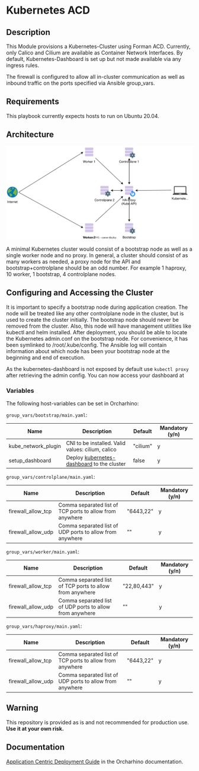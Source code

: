 # Kubernetes ACD

## Description

This Module provisions a Kubernetes-Cluster using Forman ACD.
Currently, only Calico and Cilium are available as Container Network Interfaces.
By default, Kubernetes-Dashboard is set up but not made available via any ingress rules.

The firewall is configured to allow all in-cluster communication as well as inbound traffic on the ports specified via Ansible group_vars.

## Requirements

This playbook currently expects hosts to run on Ubuntu 20.04.

## Architecture
![](./architecture.svg)

A minimal Kubernetes cluster would consist of a bootstrap node as well as a single worker node and no proxy.
In general, a cluster should consist of as many workers as needed, a proxy node for the API and bootstrap+controlplane
should be an odd number. For example 1 haproxy, 10 worker, 1 bootstrap, 4 controlplane nodes.


## Configuring and Accessing the Cluster
It is important to specify a bootstrap node during application creation.
The node will be treated like any other controlplane node in the cluster, but is used to create the cluster initially.
The bootstrap node should never be removed from the cluster.
Also, this node will have management utilities like kubectl and helm installed.
After deployment, you should be able to locate the Kubernetes admin.conf on the bootstrap node.
For convenience, it has been symlinked to /root/.kube/config.
The Ansible log will contain information about which node has been your bootstrap node at the beginning and end of execution.

As the kubernetes-dashboard is not exposed by default use `kubectl proxy` after retrieving the admin config.
You can now access your dashboard at
[](http://localhost:8001/api/v1/namespaces/kubernetes-dashboard/services/https:kubernetes-dashboard:/proxy/)

### Variables

The following host-variables can be set in Orcharhino:

`group_vars/bootstrap/main.yaml`:

| Name | Description | Default | Mandatory (y/n) |
| ---- | ----------- | ------- | --------------- |
| kube_network_plugin | CNI to be installed. Valid values: cilium, calico | "cilium" | y |
| setup_dashboard | Deploy [kubernetes-dashboard](https://github.com/kubernetes/dashboard) to the cluster | false | y |


`group_vars/controlplane/main.yaml`:

| Name | Description | Default | Mandatory (y/n) |
| ---- | ----------- | ------- | --------------- |
| firewall_allow_tcp | Comma separated list of TCP ports to allow from anywhere | "6443,22" | y |
| firewall_allow_udp | Comma separated list of UDP ports to allow from anywhere | "" | y |

`group_vars/worker/main.yaml`:

| Name | Description | Default | Mandatory (y/n) |
| ---- | ----------- | ------- | --------------- |
| firewall_allow_tcp | Comma separated list of TCP ports to allow from anywhere | "22,80,443" | y |
| firewall_allow_udp | Comma separated list of UDP ports to allow from anywhere | "" | y |

`group_vars/haproxy/main.yaml`:

| Name | Description | Default | Mandatory (y/n) |
| ---- | ----------- | ------- | --------------- |
| firewall_allow_tcp | Comma separated list of TCP ports to allow from anywhere | "6443,22" | y |
| firewall_allow_udp | Comma separated list of UDP ports to allow from anywhere | "" | y |

## Warning

This repository is provided as is and not recommended for production use. **Use it at your own risk.**

## Documentation

[Application Centric Deployment Guide](https://docs.orcharhino.com/or/docs/sources/guides/application_centric_deployment.html)
in the Orcharhino documentation.
